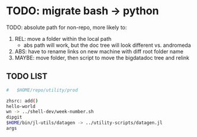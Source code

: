 # TODO: migrate bash -> python

TODO: absolute path for non-repo, more likely to:

1. REL: move a folder within the local path
    * abs path will work, but the doc tree will look different vs. andromeda
2. ABS: have to rename links on new machine with diff root folder name
3. MAYBE: move folder, then script to move the bigdatadoc tree and relink

## TODO LIST
```bash
#   $HOME/repo/utility/prod

zhsrc: add()
hello-world
wn -> ../shell-dev/week-number.sh
dipgit
$HOME/bin/jl-utils/datagen -> ../utility-scripts/datagen.jl
args
```
